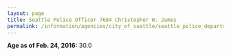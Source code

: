 ```yaml
---
layout: page
title: Seattle Police Officer 7684 Christopher W. James
permalink: /information/agencies/city_of_seattle/seattle_police_department/copbook/7684/
---
```


**Age as of Feb. 24, 2016:** 30.0
